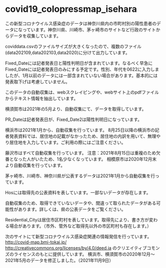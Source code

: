 # covid19_colopressmap_isehara
この新型コロナウイルス感染症のデータは神奈川県内の市町村別の陽性患者のデータになっています。神奈川県、川崎市、茅ヶ崎市のサイトなど行政のサイトからデータを収集しています。

coviddata.csvのファイルサイズが大きくなったので、複数のファイル(data202109,data202103,data2020)に分けて出力しています。

Fixed_Dateには記者発表日と陽性判明日が含まれています。なるべく早急にFixed_Dateには記者発表日のみにする予定です。性別、年代を0622に入力しましたが、1月以前のデータには一部含まれていない場合があります。基本的には発表取下げは考慮していません。

このデータの自動収集は、webスクレイピングや、webサイト上のpdfファイルからテキスト情報を抽出しています。

横須賀市は2021年の5月より、自動収集にて、データを取得しています。

PR_Dateは記者発表日が、Fixed_Date2は陽性判明日になっています。

横浜市は2021年1月から、自動収集を行っています。
8月25日以降の横浜市の記者発表資料では、居住地の記載がなかったため、居住地の内訳を用いて、無理やり居住地を入力しています。ご利用の際にはご注意ください。

藤沢市はすべて自動収集を行っています。
注意：2021年8月15日は重複のため欠番となった人がいたため、1名少なくなっています。
相模原市は2020年12月末より自動収集を行っています。

茅ヶ崎市、川崎市、神奈川県が公表するデータは2021年1月から自動収集を行っています。

Hosには取得先の公表資料を表しています。一部ないデータが存在します。

自動収集のため、取得できていないデータや、間違って取られたデータがある可能性があります。詳しくは、県の公表データをご覧ください。

Residential_Cityは居住市区町村を表しています。取得先により、書き方が変わる場合があります。（市外、管外など取得先以外の市区町村も存在します。）

次のサイトにて新型コロナウイルス感染症関連の情報発信を行っています。
http://covid-map.bmi-tokai.jp/
http://creativecommons.org/licenses/by/4.0/deed.ja
のクリエイティブコモンズのライセンスのもとに提供しています。
横浜市、横須賀市の2020年12月～2021年5月のデータを修正しました。（2021年11月9日）
